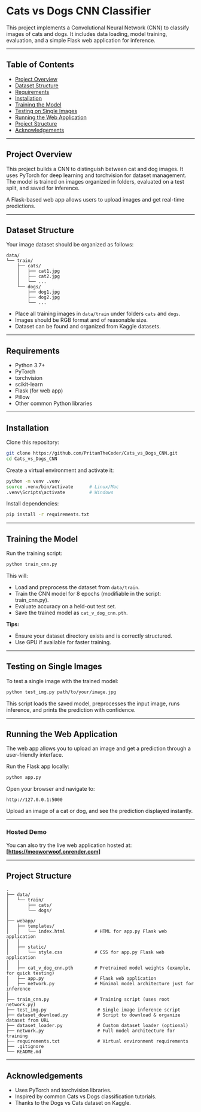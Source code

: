 # Cats vs Dogs CNN Classifier

This project implements a Convolutional Neural Network (CNN) to classify images of cats and dogs. It includes data loading, model training, evaluation, and a simple Flask web application for inference.

---

## Table of Contents

* [Project Overview](#project-overview)
* [Dataset Structure](#dataset-structure)
* [Requirements](#requirements)
* [Installation](#installation)
* [Training the Model](#training-the-model)
* [Testing on Single Images](#testing-on-single-images)
* [Running the Web Application](#running-the-web-application)
* [Project Structure](#project-structure)
* [Acknowledgements](#acknowledgements)

---

## Project Overview

This project builds a CNN to distinguish between cat and dog images. It uses PyTorch for deep learning and torchvision for dataset management. The model is trained on images organized in folders, evaluated on a test split, and saved for inference.

A Flask-based web app allows users to upload images and get real-time predictions.

---

## Dataset Structure

Your image dataset should be organized as follows:

```
data/
└── train/
    ├── cats/
    │   ├── cat1.jpg
    │   ├── cat2.jpg
    │   └── ...
    └── dogs/
        ├── dog1.jpg
        ├── dog2.jpg
        └── ...
```

* Place all training images in `data/train` under folders `cats` and `dogs`.
* Images should be RGB format and of reasonable size.
* Dataset can be found and organized from Kaggle datasets.

---

## Requirements

* Python 3.7+
* PyTorch
* torchvision
* scikit-learn
* Flask (for web app)
* Pillow
* Other common Python libraries

---

## Installation

Clone this repository:

```bash
git clone https://github.com/PritamTheCoder/Cats_vs_Dogs_CNN.git
cd Cats_vs_Dogs_CNN
```

Create a virtual environment and activate it:

```bash
python -m venv .venv
source .venv/bin/activate      # Linux/Mac
.venv\Scripts\activate         # Windows
```

Install dependencies:

```bash
pip install -r requirements.txt
```

---

## Training the Model

Run the training script:

```bash
python train_cnn.py
```

This will:

* Load and preprocess the dataset from `data/train`.
* Train the CNN model for 8 epochs (modifiable in the script: train_cnn.py).
* Evaluate accuracy on a held-out test set.
* Save the trained model as `cat_v_dog_cnn.pth`.

**Tips:**

* Ensure your dataset directory exists and is correctly structured.
* Use GPU if available for faster training.

---

## Testing on Single Images

To test a single image with the trained model:

```bash
python test_img.py path/to/your/image.jpg
```

This script loads the saved model, preprocesses the input image, runs inference, and prints the prediction with confidence.

---

## Running the Web Application

The web app allows you to upload an image and get a prediction through a user-friendly interface.

Run the Flask app locally:

```bash
python app.py
```

Open your browser and navigate to:

```
http://127.0.0.1:5000
```

Upload an image of a cat or dog, and see the prediction displayed instantly.

---

### Hosted Demo

You can also try the live web application hosted at:
**\[https://meoworwoof.onrender.com]**


---

## Project Structure

```
.
├── data/
│   └── train/
│       ├── cats/
│       └── dogs/
│
├── webapp/
│   ├── templates/
│   │   └── index.html           # HTML for app.py Flask web application
│   │
│   ├── static/
│   │   └── style.css            # CSS for app.py Flask web application
│   │
│   ├── cat_v_dog_cnn.pth        # Pretrained model weights (example, for quick testing)
│   ├── app.py                   # Flask web application
│   ├── network.py               # Minimal model architecture just for inference
│
├── train_cnn.py                 # Training script (uses root network.py)
├── test_img.py                   # Single image inference script
├── dataset_download.py           # Script to download & organize dataset from URL
├── dataset_loader.py             # Custom dataset loader (optional)
├── network.py                    # Full model architecture for training
├── requirements.txt              # Virtual environment requirements
├── .gitignore
└── README.md

```

---

## Acknowledgements

* Uses PyTorch and torchvision libraries.
* Inspired by common Cats vs Dogs classification tutorials.
* Thanks to the Dogs vs Cats dataset on Kaggle.

